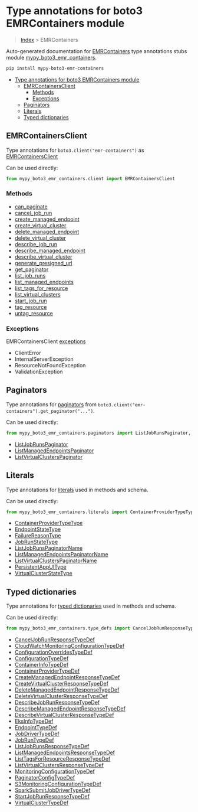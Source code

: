 # Type annotations for boto3 EMRContainers module

> [Index](..) > EMRContainers

Auto-generated documentation for
[EMRContainers](https://boto3.amazonaws.com/v1/documentation/api/1.17.72/reference/services/emr-containers.html#EMRContainers)
type annotations stubs module
[mypy_boto3_emr_containers](https://pypi.org/project/mypy-boto3-emr-containers/).

```bash
pip install mypy-boto3-emr-containers
```

- [Type annotations for boto3 EMRContainers module](#type-annotations-for-boto3-emrcontainers-module)
  - [EMRContainersClient](#emrcontainersclient)
    - [Methods](#methods)
    - [Exceptions](#exceptions)
  - [Paginators](#paginators)
  - [Literals](#literals)
  - [Typed dictionaries](#typed-dictionaries)

## EMRContainersClient

Type annotations for `boto3.client("emr-containers")` as
[EMRContainersClient](./client.md)

Can be used directly:

```python
from mypy_boto3_emr_containers.client import EMRContainersClient
```

### Methods

- [can_paginate](./client.md#can_paginate)
- [cancel_job_run](./client.md#cancel_job_run)
- [create_managed_endpoint](./client.md#create_managed_endpoint)
- [create_virtual_cluster](./client.md#create_virtual_cluster)
- [delete_managed_endpoint](./client.md#delete_managed_endpoint)
- [delete_virtual_cluster](./client.md#delete_virtual_cluster)
- [describe_job_run](./client.md#describe_job_run)
- [describe_managed_endpoint](./client.md#describe_managed_endpoint)
- [describe_virtual_cluster](./client.md#describe_virtual_cluster)
- [generate_presigned_url](./client.md#generate_presigned_url)
- [get_paginator](./client.md#get_paginator)
- [list_job_runs](./client.md#list_job_runs)
- [list_managed_endpoints](./client.md#list_managed_endpoints)
- [list_tags_for_resource](./client.md#list_tags_for_resource)
- [list_virtual_clusters](./client.md#list_virtual_clusters)
- [start_job_run](./client.md#start_job_run)
- [tag_resource](./client.md#tag_resource)
- [untag_resource](./client.md#untag_resource)

### Exceptions

EMRContainersClient [exceptions](./client.md#exceptions)

- ClientError
- InternalServerException
- ResourceNotFoundException
- ValidationException

## Paginators

Type annotations for [paginators](./paginators.md) from
`boto3.client("emr-containers").get_paginator("...")`.

Can be used directly:

```python
from mypy_boto3_emr_containers.paginators import ListJobRunsPaginator, ...
```

- [ListJobRunsPaginator](./paginators.md#listjobrunspaginator)
- [ListManagedEndpointsPaginator](./paginators.md#listmanagedendpointspaginator)
- [ListVirtualClustersPaginator](./paginators.md#listvirtualclusterspaginator)

## Literals

Type annotations for [literals](./literals.md) used in methods and schema.

Can be used directly:

```python
from mypy_boto3_emr_containers.literals import ContainerProviderTypeType, ...
```

- [ContainerProviderTypeType](./literals.md#containerprovidertypetype)
- [EndpointStateType](./literals.md#endpointstatetype)
- [FailureReasonType](./literals.md#failurereasontype)
- [JobRunStateType](./literals.md#jobrunstatetype)
- [ListJobRunsPaginatorName](./literals.md#listjobrunspaginatorname)
- [ListManagedEndpointsPaginatorName](./literals.md#listmanagedendpointspaginatorname)
- [ListVirtualClustersPaginatorName](./literals.md#listvirtualclusterspaginatorname)
- [PersistentAppUIType](./literals.md#persistentappuitype)
- [VirtualClusterStateType](./literals.md#virtualclusterstatetype)

## Typed dictionaries

Type annotations for [typed dictionaries](./type_defs.md) used in methods and
schema.

Can be used directly:

```python
from mypy_boto3_emr_containers.type_defs import CancelJobRunResponseTypeDef, ...
```

- [CancelJobRunResponseTypeDef](./type_defs.md#canceljobrunresponsetypedef)
- [CloudWatchMonitoringConfigurationTypeDef](./type_defs.md#cloudwatchmonitoringconfigurationtypedef)
- [ConfigurationOverridesTypeDef](./type_defs.md#configurationoverridestypedef)
- [ConfigurationTypeDef](./type_defs.md#configurationtypedef)
- [ContainerInfoTypeDef](./type_defs.md#containerinfotypedef)
- [ContainerProviderTypeDef](./type_defs.md#containerprovidertypedef)
- [CreateManagedEndpointResponseTypeDef](./type_defs.md#createmanagedendpointresponsetypedef)
- [CreateVirtualClusterResponseTypeDef](./type_defs.md#createvirtualclusterresponsetypedef)
- [DeleteManagedEndpointResponseTypeDef](./type_defs.md#deletemanagedendpointresponsetypedef)
- [DeleteVirtualClusterResponseTypeDef](./type_defs.md#deletevirtualclusterresponsetypedef)
- [DescribeJobRunResponseTypeDef](./type_defs.md#describejobrunresponsetypedef)
- [DescribeManagedEndpointResponseTypeDef](./type_defs.md#describemanagedendpointresponsetypedef)
- [DescribeVirtualClusterResponseTypeDef](./type_defs.md#describevirtualclusterresponsetypedef)
- [EksInfoTypeDef](./type_defs.md#eksinfotypedef)
- [EndpointTypeDef](./type_defs.md#endpointtypedef)
- [JobDriverTypeDef](./type_defs.md#jobdrivertypedef)
- [JobRunTypeDef](./type_defs.md#jobruntypedef)
- [ListJobRunsResponseTypeDef](./type_defs.md#listjobrunsresponsetypedef)
- [ListManagedEndpointsResponseTypeDef](./type_defs.md#listmanagedendpointsresponsetypedef)
- [ListTagsForResourceResponseTypeDef](./type_defs.md#listtagsforresourceresponsetypedef)
- [ListVirtualClustersResponseTypeDef](./type_defs.md#listvirtualclustersresponsetypedef)
- [MonitoringConfigurationTypeDef](./type_defs.md#monitoringconfigurationtypedef)
- [PaginatorConfigTypeDef](./type_defs.md#paginatorconfigtypedef)
- [S3MonitoringConfigurationTypeDef](./type_defs.md#s3monitoringconfigurationtypedef)
- [SparkSubmitJobDriverTypeDef](./type_defs.md#sparksubmitjobdrivertypedef)
- [StartJobRunResponseTypeDef](./type_defs.md#startjobrunresponsetypedef)
- [VirtualClusterTypeDef](./type_defs.md#virtualclustertypedef)
